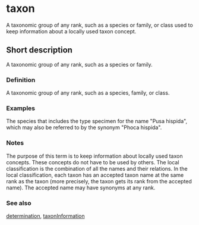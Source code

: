 # taxon

A taxonomic group of any rank, such as a species or family, or class used to keep information about a locally used taxon concept.


## Short description

A taxonomic group of any rank, such as a species or family.


### Definition

A taxonomic group of any rank, such as a species, family, or class.


### Examples

The species that includes the type specimen for the name "Pusa hispida", which may also be referred to by the synonym "Phoca hispida".


### Notes

The purpose of this term is to keep information about locally used taxon concepts. These concepts do not have to be used by others. The local classification is the combination of all the names and their relations. In the local classification, each taxon has an accepted taxon name at the same rank as the taxon (more precisely, the taxon gets its rank from the accepted name). The accepted name may have synonyms at any rank.


### See also

[determination](__DOCLINK__determination/), [taxonInformation](__DOCLINK__taxonInformation/)
